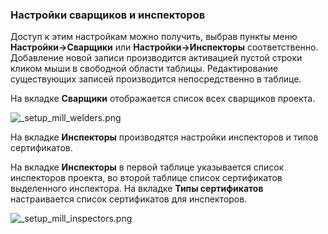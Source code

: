 ﻿
### Настройки сварщиков и инспекторов 

Доступ к этим настройкам можно получить, выбрав пункты меню **Настройки->Сварщики** или **Настройки->Инспекторы** соответственно.
Добавление новой записи производится активацией пустой строки кликом мыши в свободной области таблицы. Редактирование существующих записей производится непосредственно в таблице.

На вкладке **Сварщики** отображается список всех сварщиков проекта. 

![_setup_mill_welders.png](./images/_setup_mill_welders.png "")

На вкладке **Инспекторы** производятся настройки инспекторов и типов сертификатов.

На вкладке **Инспекторы** в первой таблице указывается список инспекторов проекта, во второй таблице список сертификатов выделенного инспектора. На вкладке **Типы сертификатов** настраивается список сертификатов для инспекторов. 

![_setup_mill_inspectors.png](./images/_setup_mill_inspectors.png "")
